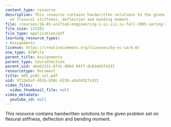 ```yaml
---
content_type: resource
description: This resource contains handwritten solutions to the given problem set
  on flexural stiffness, deflection and bending moment.
file: /courses/16-01-unified-engineering-i-ii-iii-iv-fall-2005-spring-2006/9f2da5a7452bb58c6228a2e34327c422_m05_ps02_sol.pdf
file_size: 131261
file_type: application/pdf
learning_resource_types:
- Assignments
license: https://creativecommons.org/licenses/by-nc-sa/4.0/
ocw_type: OCWFile
parent_title: Assignments
parent_type: CourseSection
parent_uid: a6eb2151-6f41-806d-94ff-dc83eb5f4337
resourcetype: Document
title: m05_ps02_sol.pdf
uid: 9f2da5a7-452b-b58c-6228-a2e34327c422
video_files:
  video_thumbnail_file: null
video_metadata:
  youtube_id: null
---
```

This resource contains handwritten solutions to the given problem set on flexural stiffness, deflection and bending moment.